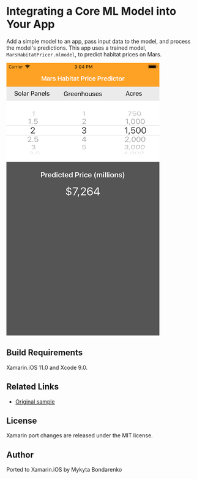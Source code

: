 Integrating a Core ML Model into Your App
============

Add a simple model to an app, pass input data to the model, and process the model's predictions. This app uses a trained model, `MarsHabitatPricer.mlmodel`, to predict habitat prices on Mars.

![Home Screen](Screenshots/screenshot-1.png)

Build Requirements
-------

Xamarin.iOS 11.0 and Xcode 9.0.

Related Links
-------

- [Original sample](https://developer.apple.com/documentation/coreml/integrating_a_core_ml_model_into_your_app)

License
-------

Xamarin port changes are released under the MIT license.

Author
------

Ported to Xamarin.iOS by Mykyta Bondarenko
